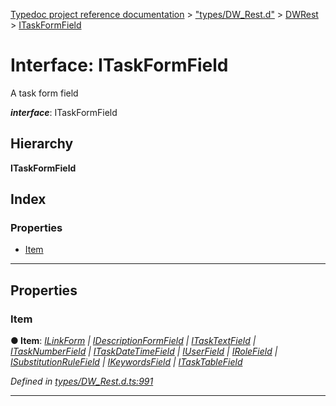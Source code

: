 [Typedoc project reference documentation](../README.md) > ["types/DW_Rest.d"](../modules/_types_dw_rest_d_.md) > [DWRest](../modules/_types_dw_rest_d_.dwrest.md) > [ITaskFormField](../interfaces/_types_dw_rest_d_.dwrest.itaskformfield.md)

# Interface: ITaskFormField

A task form field

*__interface__*: ITaskFormField

## Hierarchy

**ITaskFormField**

## Index

### Properties

* [Item](_types_dw_rest_d_.dwrest.itaskformfield.md#item)

---

## Properties

<a id="item"></a>

###  Item

**● Item**: *[ILinkForm](_types_dw_rest_d_.dwrest.ilinkform.md) \| [IDescriptionFormField](_types_dw_rest_d_.dwrest.idescriptionformfield.md) \| [ITaskTextField](_types_dw_rest_d_.dwrest.itasktextfield.md) \| [ITaskNumberField](_types_dw_rest_d_.dwrest.itasknumberfield.md) \| [ITaskDateTimeField](_types_dw_rest_d_.dwrest.itaskdatetimefield.md) \| [IUserField](_types_dw_rest_d_.dwrest.iuserfield.md) \| [IRoleField](_types_dw_rest_d_.dwrest.irolefield.md) \| [ISubstitutionRuleField](_types_dw_rest_d_.dwrest.isubstitutionrulefield.md) \| [IKeywordsField](_types_dw_rest_d_.dwrest.ikeywordsfield.md) \| [ITaskTableField](_types_dw_rest_d_.dwrest.itasktablefield.md)*

*Defined in [types/DW_Rest.d.ts:991](https://github.com/DocuWare/REST-Sample-TS/blob/22cf36b/src/types/DW_Rest.d.ts#L991)*

___

